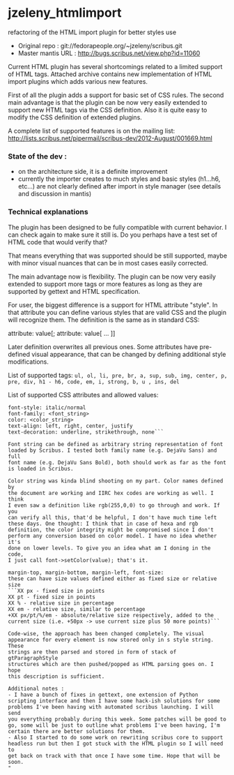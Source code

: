# jzeleny_htmlimport
refactoring of the HTML import plugin for better styles use

- Original repo : git://fedorapeople.org/~jzeleny/scribus.git
- Master mantis URL : http://bugs.scribus.net/view.php?id=11060

Current HTML plugin has several shortcomings related to a limited support of HTML tags. Attached archive contains new implementation of HTML import plugins which adds various new features.

First of all the plugin adds a support for basic set of CSS rules. The second main advantage is that the plugin can be now very easily extended to support new HTML tags via the CSS definition. Also it is quite easy to modify the CSS definition of extended plugins.

A complete list of supported features is on the mailing list:
http://lists.scribus.net/pipermail/scribus-dev/2012-August/001669.html 

### State of the dev :
- on the architecture side, it is a definite improvement
- currently the importer creates to much styles and basic styles (h1...h6, etc...) are not clearly defined after import in style manager (see details and discussion in mantis)

### Technical explanations

The plugin has been designed to be fully compatible with
current behavior. I can check again to make sure it still is. Do you
perhaps have a test set of HTML code that would verify that?

That means everything that was supported should be still supported,
maybe with minor visual nuances that can be in most cases easily corrected.

The main advantage now is flexibility. The plugin can be now very easily
extended to support more tags or more features as long as they are
supported by gettext and HTML specification.

For user, the biggest difference is a support for HTML attribute
"style". In that attribute you can define various styles that are valid
CSS and the plugin will recognize them.  The definition is the same as
in standard CSS:

attribute: value[; attribute: value[ ... ]]

Later definition overwrites all previous ones. Some attributes have
pre-defined visual appearance, that can be changed by defining
additional style modifications.

List of supported tags:
`ul, ol, li, pre, br, a, sup, sub, img, center, p, pre, div, h1 - h6, code, em, i, strong, b, u , ins, del`

List of supported CSS attributes and allowed values:
```font-weight: bold/normal
font-style: italic/normal
font-family: <font_string>
color: <color_string>
text-align: left, right, center, justify
text-decoration: underline, strikethrough, none```

Font string can be defined as arbitrary string representation of font
loaded by Scribus. I tested both family name (e.g. DejaVu Sans) and full
font name (e.g. DejaVu Sans Bold), both should work as far as the font
is loaded in Scribus.

Color string was kinda blind shooting on my part. Color names defined by
the document are working and IIRC hex codes are working as well. I think
I even saw a definition like rgb(255,0,0) to go through and work. If you
can verify all this, that'd be helpful, I don't have much time left
these days. One thought: I think that in case of hexa and rgb
definition, the color integrity might be compromised since I don't
perform any conversion based on color model. I have no idea whether it's
done on lower levels. To give you an idea what am I doning in the code,
I just call font->setColor(value); that's it.

margin-top, margin-bottom, margin-left, font-size:
these can have size values defined either as fixed size or relative size
```XX px - fixed size in points
XX pt - fixed size in points
XX % - relative size in percentage
XX em - relative size, similar to percentage
+XX px/pt/%/em - absolute/relative size respectively, added to the current size (i.e. +50px -> use current size plus 50 more points)```

Code-wise, the approach has been changed completely. The visual
appearance for every element is now stored only in s style string. These
strings are then parsed and stored in form of stack of gtParagraphStyle
structures which are then pushed/popped as HTML parsing goes on. I hope
this description is sufficient.

Additional notes : 
- I have a bunch of fixes in gettext, one extension of Python
scripting interface and then I have some hack-ish solutions for some
problems I've been having with automated scribus launching. I will send
you everything probably during this week. Some patches will be good to
go, some will be just to outline what problems I've been having, I'm
certain there are better solutions for them.
- Also I started to do some work on rewriting scribus core to support
headless run but then I got stuck with the HTML plugin so I will need to
get back on track with that once I have some time. Hope that will be soon.
"
